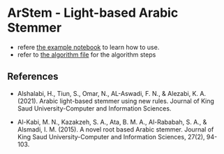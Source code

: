 # ArStem - Light-based Arabic Stemmer 

- refere [the example notebook](Example.ipynb) to learn how to use.
- refer to [the algorithm file](Algorithm.md) for the algorithm steps

## References

- Alshalabi, H., Tiun, S., Omar, N., AL-Aswadi, F. N., & Alezabi, K. A. (2021). Arabic light-based stemmer using new rules. Journal of King Saud University-Computer and Information Sciences.

- Al-Kabi, M. N., Kazakzeh, S. A., Ata, B. M. A., Al-Rababah, S. A., & Alsmadi, I. M. (2015). A novel root based Arabic stemmer. Journal of King Saud University-Computer and Information Sciences, 27(2), 94-103.

